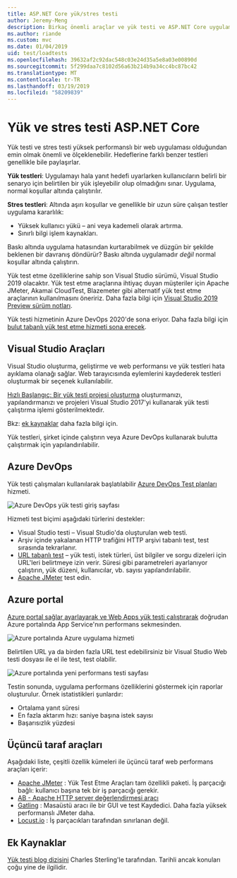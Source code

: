 ```yaml
---
title: ASP.NET Core yük/stres testi
author: Jeremy-Meng
description: Birkaç önemli araçlar ve yük testi ve ASP.NET Core uygulamalarını stres yaklaşımları açıklanmaktadır.
ms.author: riande
ms.custom: mvc
ms.date: 01/04/2019
uid: test/loadtests
ms.openlocfilehash: 39632af2c92dac548c03e24d35a5e8a03e00890d
ms.sourcegitcommit: 5f299daa7c8102d56a63b214b9a34cc4bc87bc42
ms.translationtype: MT
ms.contentlocale: tr-TR
ms.lasthandoff: 03/19/2019
ms.locfileid: "58209839"
---
```

# <a name="load-and-stress-testing-aspnet-core"></a>Yük ve stres testi ASP.NET Core

Yük testi ve stres testi yüksek performanslı bir web uygulaması olduğundan emin olmak önemli ve ölçeklenebilir. Hedeflerine farklı benzer testleri genellikle bile paylaşırlar.

**Yük testleri**: Uygulamayı hala yanıt hedefi uyarlarken kullanıcıların belirli bir senaryo için belirtilen bir yük işleyebilir olup olmadığını sınar. Uygulama, normal koşullar altında çalıştırılır.

**Stres testleri**: Altında aşırı koşullar ve genellikle bir uzun süre çalışan testler uygulama kararlılık:

* Yüksek kullanıcı yükü – ani veya kademeli olarak artırma.
* Sınırlı bilgi işlem kaynakları.

Baskı altında uygulama hatasından kurtarabilmek ve düzgün bir şekilde beklenen bir davranış döndürür? Baskı altında uygulamadır *değil* normal koşullar altında çalıştırın.

Yük test etme özelliklerine sahip son Visual Studio sürümü, Visual Studio 2019 olacaktır. Yük test etme araçlarına ihtiyaç duyan müşteriler için Apache JMeter, Akamai CloudTest, Blazemeter gibi alternatif yük test etme araçlarının kullanılmasını öneririz. Daha fazla bilgi için [Visual Studio 2019 Preview sürüm notları](/visualstudio/releases/2019/release-notes-preview#test-tools).

Yük testi hizmetinin Azure DevOps 2020'de sona eriyor. Daha fazla bilgi için [bulut tabanlı yük test etme hizmeti sona erecek](https://devblogs.microsoft.com/devops/cloud-based-load-testing-service-eol/).

## <a name="visual-studio-tools"></a>Visual Studio Araçları

Visual Studio oluşturma, geliştirme ve web performansı ve yük testleri hata ayıklama olanağı sağlar. Web tarayıcısında eylemlerini kaydederek testleri oluşturmak bir seçenek kullanılabilir.

[Hızlı Başlangıç: Bir yük testi projesi oluşturma](/visualstudio/test/quickstart-create-a-load-test-project?view=vs-2017) oluşturmanızı, yapılandırmanızı ve projeleri Visual Studio 2017'yi kullanarak yük testi çalıştırma işlemi gösterilmektedir.

Bkz: [ek kaynaklar](#add) daha fazla bilgi için.

Yük testleri, şirket içinde çalıştırın veya Azure DevOps kullanarak bulutta çalıştırmak için yapılandırılabilir.

## <a name="azure-devops"></a>Azure DevOps

Yük testi çalışmaları kullanılarak başlatılabilir [Azure DevOps Test planları](/azure/devops/test/load-test/index?view=vsts) hizmeti.

![Azure DevOps yük testi giriş sayfası](./load-tests/_static/azure-devops-load-test.png)

Hizmeti test biçimi aşağıdaki türlerini destekler:

* Visual Studio testi – Visual Studio'da oluşturulan web testi.
* Arşiv içinde yakalanan HTTP trafiğini HTTP arşivi tabanlı test, test sırasında tekrarlanır.
* [URL tabanlı test](/azure/devops/test/load-test/get-started-simple-cloud-load-test?view=vsts) – yük testi, istek türleri, üst bilgiler ve sorgu dizeleri için URL'leri belirtmeye izin verir. Süresi gibi parametreleri ayarlanıyor çalıştırın, yük düzeni, kullanıcılar, vb. sayısı yapılandırılabilir.
* [Apache JMeter](https://jmeter.apache.org/) test edin.

## <a name="azure-portal"></a>Azure portal

[Azure portal sağlar ayarlayarak ve Web Apps yük testi çalıştırarak](/azure/devops/test/load-test/app-service-web-app-performance-test?view=vsts) doğrudan Azure portalında App Service'nın performans sekmesinden.

![Azure portalında Azure uygulama hizmeti](./load-tests/_static/azure-appservice-perf-test.png)

Belirtilen URL ya da birden fazla URL test edebilirsiniz bir Visual Studio Web testi dosyası ile el ile test, test olabilir.

![Azure portalında yeni performans testi sayfası](./load-tests/_static/azure-appservice-perf-test-config.png)

Testin sonunda, uygulama performans özelliklerini göstermek için raporlar oluşturulur. Örnek istatistikleri şunlardır:

* Ortalama yanıt süresi
* En fazla aktarım hızı: saniye başına istek sayısı
* Başarısızlık yüzdesi

## <a name="third-party-tools"></a>Üçüncü taraf araçları

Aşağıdaki liste, çeşitli özellik kümeleri ile üçüncü taraf web performans araçları içerir:

* [Apache JMeter](https://jmeter.apache.org/) : Yük Test Etme Araçları tam özellikli paketi. İş parçacığı bağlı: kullanıcı başına tek bir iş parçacığı gerekir.
* [AB - Apache HTTP server değerlendirmesi aracı](https://httpd.apache.org/docs/2.4/programs/ab.html)
* [Gatling](https://gatling.io/) : Masaüstü aracı ile bir GUI ve test Kaydedici. Daha fazla yüksek performanslı JMeter daha.
* [Locust.io](https://locust.io/) : İş parçacıkları tarafından sınırlanan değil.

<a name="add"></a>

## <a name="additional-resources"></a>Ek Kaynaklar

[Yük testi blog dizisini](https://blogs.msdn.microsoft.com/charles_sterling/2015/06/01/load-test-series-part-i-creating-web-performance-tests-for-a-load-test/) Charles Sterling'le tarafından. Tarihli ancak konuları çoğu yine de ilgilidir.
